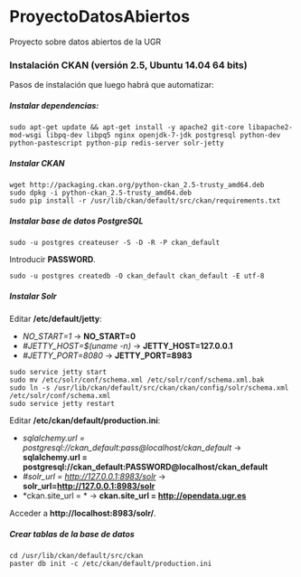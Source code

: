 # ProyectoDatosAbiertos
Proyecto sobre datos abiertos de la UGR

### Instalación CKAN (versión 2.5, Ubuntu 14.04 64 bits)

Pasos de instalación que luego habrá que automatizar:

##### Instalar dependencias:
```
sudo apt-get update && apt-get install -y apache2 git-core libapache2-mod-wsgi libpq-dev libpq5 nginx openjdk-7-jdk postgresql python-dev python-pastescript python-pip redis-server solr-jetty
```

##### Instalar CKAN
```
wget http://packaging.ckan.org/python-ckan_2.5-trusty_amd64.deb
sudo dpkg -i python-ckan_2.5-trusty_amd64.deb
sudo pip install -r /usr/lib/ckan/default/src/ckan/requirements.txt
```

##### Instalar base de datos PostgreSQL
```
sudo -u postgres createuser -S -D -R -P ckan_default
```

Introducir **PASSWORD**.

```
sudo -u postgres createdb -O ckan_default ckan_default -E utf-8
```

##### Instalar Solr

Editar **/etc/default/jetty**:
* *NO_START=1* -> **NO_START=0**
* *#JETTY_HOST=$(uname -n)* -> **JETTY_HOST=127.0.0.1**
* *#JETTY_PORT=8080* -> **JETTY_PORT=8983**

```
sudo service jetty start
sudo mv /etc/solr/conf/schema.xml /etc/solr/conf/schema.xml.bak
sudo ln -s /usr/lib/ckan/default/src/ckan/ckan/config/solr/schema.xml /etc/solr/conf/schema.xml
sudo service jetty restart
```

Editar **/etc/ckan/default/production.ini**:
* *sqlalchemy.url = postgresql://ckan_default:pass@localhost/ckan_default* -> **sqlalchemy.url = postgresql://ckan_default:PASSWORD@localhost/ckan_default**
* *#solr_url = http://127.0.0.1:8983/solr* -> **solr_url=http://127.0.0.1:8983/solr**
* *ckan.site_url = * -> **ckan.site_url = http://opendata.ugr.es**

Acceder a **http://localhost:8983/solr/**.

##### Crear tablas de la base de datos

```
cd /usr/lib/ckan/default/src/ckan
paster db init -c /etc/ckan/default/production.ini
```

